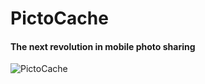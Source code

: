 # PictoCache
#### The next revolution in mobile photo sharing

![PictoCache](http://www.clker.com/cliparts/S/t/c/k/J/B/blue-camera-icon-md.png "PictoCache")
